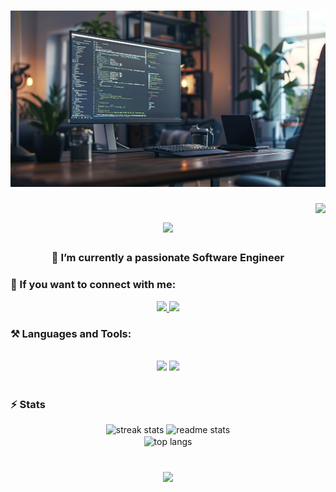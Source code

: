 # ![lotfiElKhalidy](https://github.com/lotfiElKhalidy/lotfiElKhalidy/blob/main/software.png)

<img align="right" src="https://visitor-badge.laobi.icu/badge?page_id=lotfiElKhalidy.lotfiElKhalidy" />

<h1 align="center">
    <img src="https://readme-typing-svg.herokuapp.com/?font=Righteous&size=35&center=true&vCenter=true&width=500&height=70&duration=4000&lines=Hi+there+👋+,+I'm+Lotfi+!;" />
</h1>

<h3 align="center">🌱 I’m currently a passionate Software Engineer </h3>

<h3 align="left">🔗 If you want to connect with me:</h3>
<div align="center"> 
  <a href="mailto:lotfi.elkhalidy@gmail.com">
    <img src="https://img.shields.io/badge/Gmail-333333?style=for-the-badge&logo=gmail&logoColor=red" />
  </a>
  <a href="https://linkedin.com/in/lotfi-el-khalidy-8371a5225/" target="_blank">
    <img src="https://img.shields.io/badge/LinkedIn-0077B5?style=for-the-badge&logo=linkedin&logoColor=white" target="_blank" />
  </a>
  </a>
</div>

<h3 align="left">⚒️ Languages and Tools:</h3>

<br/>
<div align="center">
    <img src="https://skillicons.dev/icons?i=html,css,react,angular,sass,figma,c,cs,java,python,javascript,typescript" />
    <img src="https://skillicons.dev/icons?i=nodejs,express,spring,mongodb,mysql,git,github,gitlab,docker,vscode,visualstudio,postman" /><br>
</div>

<br/>

<h3>⚡ Stats </h3>

<div align=center>
  <img width=390 src="https://github-readme-streak-stats-salesp07.vercel.app/?user=lotfiElKhalidy&count_private=true&theme=react&border_radius=10" alt="streak stats"/>
  <img width=390 src="https://github-readme-stats-salesp07.vercel.app/api?username=lotfiElKhalidy&count_private=true&show_icons=true&theme=react&rank_icon=github&border_radius=10" alt="readme stats" />
  <br/>
  <img width=325 align="center" src="https://github-readme-stats-salesp07.vercel.app/api/top-langs/?username=lotfiElKhalidy&layout=compact&theme=react&border_radius=10&size_weight=0.5&count_weight=0.5&exclude_repo=github-readme-stats" alt="top langs" />
</div>

<br/>

<h3 align="center">
    <img src="https://readme-typing-svg.herokuapp.com/?font=Righteous&size=25&center=true&vCenter=true&width=500&height=70&duration=4000&lines=Thanks+for+visiting!+✌️;" />
</h3>
